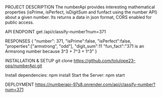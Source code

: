 PROJECT DESCRIPTION
  The numberApi provides interesting mathematical properties (isPrime, isPerfect, isDigitSum and funfact using the number API) about a given number. Its returns a data in json format, CORS enabled for public access.

API ENDPOINT
	get /api/classify-number?num=371

RESPONSES
  {
  "number": 371,
  "isPrime":false,
  "isPerfect":false,
  "properties":["armstrong", "odd"],
  "digit_sum":11
  "fun_fact":"371 is an Armsrong number because 3^3 + 7^3 + 1^3"
  }

INSTALLATION & SETUP
  git clone https://github.com/tolulope23-ops/numberApi.git

Install dependencies: npm install
Start the Server: npm start

DEPLOYMENT
  https://numberapi-97s8.onrender.com/api/classify-number?num=371

	